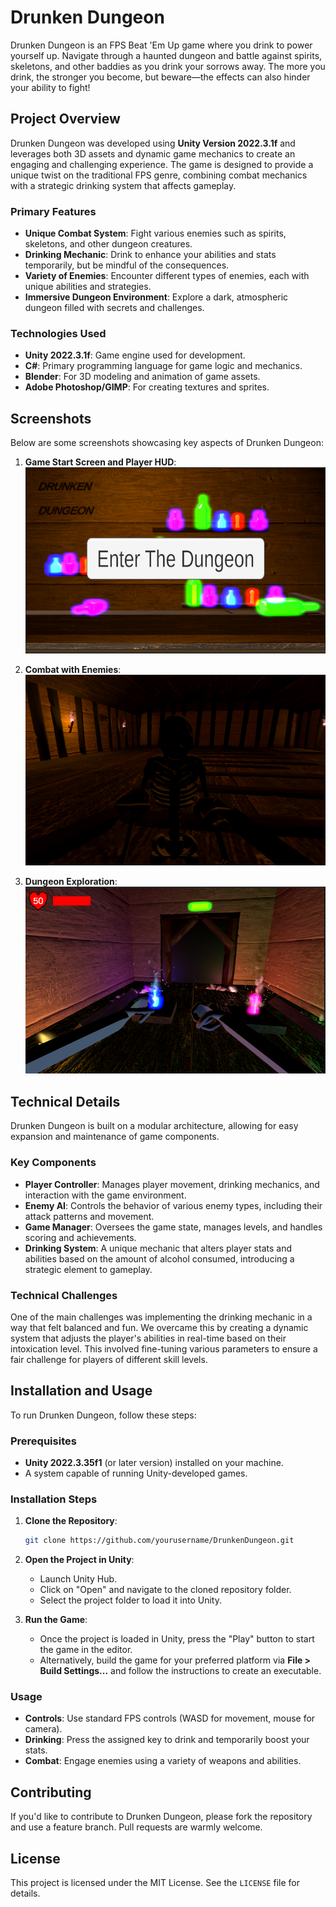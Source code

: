 
# Drunken Dungeon

Drunken Dungeon is an FPS Beat 'Em Up game where you drink to power yourself up. Navigate through a haunted dungeon and battle against spirits, skeletons, and other baddies as you drink your sorrows away. The more you drink, the stronger you become, but beware—the effects can also hinder your ability to fight!

## Project Overview

Drunken Dungeon was developed using **Unity Version 2022.3.1f** and leverages both 3D assets and dynamic game mechanics to create an engaging and challenging experience. The game is designed to provide a unique twist on the traditional FPS genre, combining combat mechanics with a strategic drinking system that affects gameplay.

### Primary Features
- **Unique Combat System**: Fight various enemies such as spirits, skeletons, and other dungeon creatures.
- **Drinking Mechanic**: Drink to enhance your abilities and stats temporarily, but be mindful of the consequences.
- **Variety of Enemies**: Encounter different types of enemies, each with unique abilities and strategies.
- **Immersive Dungeon Environment**: Explore a dark, atmospheric dungeon filled with secrets and challenges.

### Technologies Used
- **Unity 2022.3.1f**: Game engine used for development.
- **C#**: Primary programming language for game logic and mechanics.
- **Blender**: For 3D modeling and animation of game assets.
- **Adobe Photoshop/GIMP**: For creating textures and sprites.

## Screenshots

Below are some screenshots showcasing key aspects of Drunken Dungeon:

1. **Game Start Screen and Player HUD**:  
   ![Game Start Screen](screenshots/start_screen.png)

2. **Combat with Enemies**:  
   ![Combat with Enemies](screenshots/combat_scene.png)

3. **Dungeon Exploration**:  
   ![Dungeon Exploration](screenshots/dungeon_exploration.png)

## Technical Details

Drunken Dungeon is built on a modular architecture, allowing for easy expansion and maintenance of game components.

### Key Components
- **Player Controller**: Manages player movement, drinking mechanics, and interaction with the game environment.
- **Enemy AI**: Controls the behavior of various enemy types, including their attack patterns and movement.
- **Game Manager**: Oversees the game state, manages levels, and handles scoring and achievements.
- **Drinking System**: A unique mechanic that alters player stats and abilities based on the amount of alcohol consumed, introducing a strategic element to gameplay.

### Technical Challenges
One of the main challenges was implementing the drinking mechanic in a way that felt balanced and fun. We overcame this by creating a dynamic system that adjusts the player's abilities in real-time based on their intoxication level. This involved fine-tuning various parameters to ensure a fair challenge for players of different skill levels.

## Installation and Usage

To run Drunken Dungeon, follow these steps:

### Prerequisites
- **Unity 2022.3.35f1** (or later version) installed on your machine.
- A system capable of running Unity-developed games.

### Installation Steps
1. **Clone the Repository**:
   ```bash
   git clone https://github.com/yourusername/DrunkenDungeon.git
   ```
2. **Open the Project in Unity**:
   - Launch Unity Hub.
   - Click on "Open" and navigate to the cloned repository folder.
   - Select the project folder to load it into Unity.

3. **Run the Game**:
   - Once the project is loaded in Unity, press the "Play" button to start the game in the editor.
   - Alternatively, build the game for your preferred platform via **File > Build Settings...** and follow the instructions to create an executable.

### Usage
- **Controls**: Use standard FPS controls (WASD for movement, mouse for camera).
- **Drinking**: Press the assigned key to drink and temporarily boost your stats.
- **Combat**: Engage enemies using a variety of weapons and abilities.

## Contributing

If you'd like to contribute to Drunken Dungeon, please fork the repository and use a feature branch. Pull requests are warmly welcome.

## License

This project is licensed under the MIT License. See the `LICENSE` file for details.
